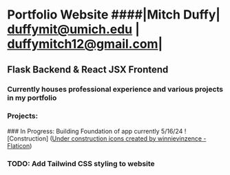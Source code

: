 # Portfolio Website ####|Mitch Duffy| duffymit@umich.edu | duffymitch12@gmail.com|
## Flask Backend & React JSX Frontend
### Currently houses professional experience and various projects in my portfolio
### Projects: 
<i class="fa-solid fa-helmet-safety" style="color: #FFD43B;"></i>### In Progress: Building Foundation of app currently 5/16/24 ![Construction] (<a href="https://www.flaticon.com/free-icons/under-construction" title="under construction icons">Under construction icons created by winnievinzence - Flaticon</a>)
### TODO: Add Tailwind CSS styling to website
